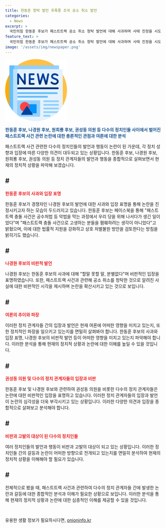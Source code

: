 ```yaml
---
title: 한동훈 청탁 발언 후폭풍 조국 공소 취소 발언
categories:
  - News
excerpt: >
  국민의힘 한동훈 후보가 패스트트랙 공소 취소 청탁 발언에 대해 사과하며 사태 진정을 시도하고 있지만, 여권은 수사를 촉구하고 있다. 현직 법무부 장관 시절 나경원 후보에게 공소 취소를 부탁한 것으로 알려진 발언에 대한 한동훈 후보의 설명과 대응에 대한 쟁점이 됐다. 더불어민주당과 조국혁신당은 김건희 여사와 한동훈 후보의 댓글팀 운영 의혹과 나경원 후보의 패스트트랙 공소 취소 청탁 논란 등에 대해 수사를 요구하고 있다. 한편 조국혁신당 조국 전 대표는 해당 의혹들에 대해 고발 조치를 취할 것이라고 밝혔다.
feature_text: >
  국민의힘 한동훈 후보가 패스트트랙 공소 취소 청탁 발언에 대해 사과하며 사태 진정을 시도하고 있지만, 여권은 수사를 촉구하고 있다. 현직 법무부 장관 시절 나경원 후보에게 공소 취소를 부탁한 것으로 알려진 발언에 대한 한동훈 후보의 설명과 대응에 대한 쟁점이 됐다. 더불어민주당과 조국혁신당은 김건희 여사와 한동훈 후보의 댓글팀 운영 의혹과 나경원 후보의 패스트트랙 공소 취소 청탁 논란 등에 대해 수사를 요구하고 있다. 한편 조국혁신당 조국 전 대표는 해당 의혹들에 대해 고발 조치를 취할 것이라고 밝혔다.
image: '/assets/img/newspaper.png'
---
```


<p><img src="/assets/img/newspaper.png" alt="kimp 속보" /></p>

<p><b><span style="color: #1a5490;">한동훈 후보, 나경원 후보, 원희룡 후보, 권성동 의원 등 다수의 정치인들 사이에서 벌어진 패스트트랙 사건 관련 논란에 대한 총론적인 관점과 여론에 대한 분석</span></b></p>

<p>패스트트랙 사건 관련한 다수의 정치인들의 발언과 행동이 논란이 된 가운데, 각 정치 성향과 입장에 따른 다양한 의견이 대두되고 있는 상황입니다. 한동훈 후보, 나경원 후보, 원희룡 후보, 권성동 의원 등 정치 관계자들의 발언과 행동을 종합적으로 살펴보면서 현재의 정치적 상황을 파악해 보겠습니다. </p>

<h2>#</h2>

<p><b><span style="color: #ee2323;">한동훈 후보의 사과와 입장 표명</span></b></p>

<p>한동훈 후보가 경쟁자인 나경원 후보의 발언에 대한 사과와 입장 표명을 통해 논란을 진정시키고자 하는 모습이 두드러지고 있습니다. 한동훈 후보는 페이스북을 통해 "패스트트랙 충돌 사건은 공수처법 등 악법을 막는 과정에서 우리 당을 위해 나서다가 생긴 일이었다"며 "패스트트랙 충돌 사건으로 고생하는 분들을 폄훼하려는 생각이 아니었다"고 밝혔으며, 이에 대한 법률적 지원을 강화하고 상호 처벌불원 방안을 검토한다는 방침을 밝히기도 했습니다.</p>

<h2>#</h2>

<p><b><span style="color: #ee2323;">나경원 후보의 비판적 발언</span></b></p>

<p>나경원 후보는 한동훈 후보의 사과에 대해 "할말 못할 말, 분별없다"며 비판적인 입장을 표명하였습니다. 또한, 패스트트랙 사건과 관련해 공소 취소를 청탁한 것으로 알려진 사실에 대한 비판적인 시각을 제시하며 논란을 확산시키고 있는 것으로 보입니다.</p>

<h2>#</h2>

<p><b><span style="color: #ee2323;">여론의 추이와 파장</span></b></p>

<p>이러한 정치 관계자들 간의 입장과 발언은 현재 여론에 어떠한 영향을 미치고 있는지, 또한 정치적인 파장을 일으키고 있는지를 면밀히 살펴봐야 합니다. 한동훈 후보의 사과와 입장 표명, 나경원 후보의 비판적 발언 등이 어떠한 영향을 미치고 있는지 파악해야 합니다. 이러한 분석을 통해 현재의 정치적 상황과 논란에 대한 이해를 높일 수 있을 것입니다.</p>

<h2>#</h2>

<p><b><span style="color: #ee2323;">권성동 의원 및 다수의 정치 관계자들의 입장과 비판</span></b></p>

<p>한동훈 후보 및 나경원 후보와 관련하여 권성동 의원을 비롯한 다수의 정치 관계자들은 논란에 대한 비판적인 입장을 표명하고 있습니다. 이러한 정치 관계자들의 입장과 발언이 논란의 심각성을 더욱 부각시키고 있는 상황입니다. 이러한 다양한 의견과 입장을 종합적으로 살펴보고 분석해야 합니다.</p>

<h2>#</h2>

<p><b><span style="color: #ee2323;">비판과 고발의 대상이 된 다수의 정치인들</span></b></p>

<p>여러 정치인들의 발언과 행동이 비판과 고발의 대상이 되고 있는 상황입니다. 이러한 정치인들 간의 갈등과 논란이 어떠한 방향으로 전개되고 있는지를 면밀히 분석하여 현재의 정치적 상황을 이해해야 할 필요가 있습니다.</p>

<h2>#</h2>

<p>전체적으로 봤을 때, 패스트트랙 사건과 관련하여 다수의 정치 관계자들 간에 발생한 논란과 갈등에 대한 종합적인 분석과 이해가 필요한 상황으로 보입니다. 이러한 분석을 통해 현재의 정치적 상황과 논란에 대한 심층적인 이해를 제공할 수 있을 것입니다.</p>

<p data-ke-size="size16">&nbsp;</p>
유용한 생활 정보가 필요하시다면, <a href="https://onioninfo.kr" rel="dofollow">onioninfo.kr</a>


